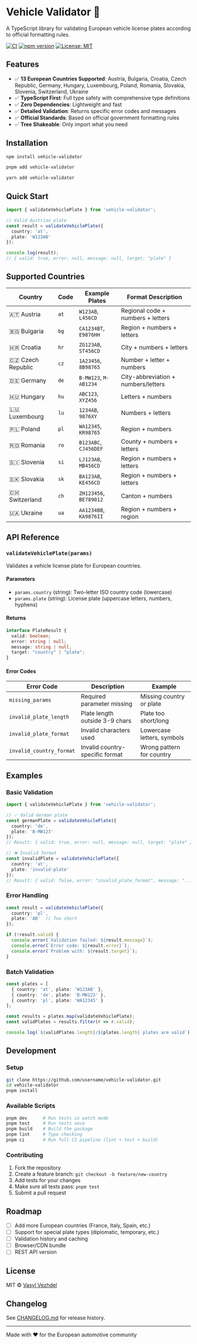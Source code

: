 # Vehicle Validator 🚗

A TypeScript library for validating European vehicle license plates according to official formatting rules.

[![CI](https://github.com/username/vehicle-validator/workflows/CI/badge.svg)](https://github.com/username/vehicle-validator/actions)
[![npm version](https://badge.fury.io/js/vehicle-validator.svg)](https://badge.fury.io/js/vehicle-validator)
[![License: MIT](https://img.shields.io/badge/License-MIT-yellow.svg)](https://opensource.org/licenses/MIT)

## Features

- ✅ **13 European Countries Supported**: Austria, Bulgaria, Croatia, Czech Republic, Germany, Hungary, Luxembourg, Poland, Romania, Slovakia, Slovenia, Switzerland, Ukraine
- ✅ **TypeScript First**: Full type safety with comprehensive type definitions
- ✅ **Zero Dependencies**: Lightweight and fast
- ✅ **Detailed Validation**: Returns specific error codes and messages
- ✅ **Official Standards**: Based on official government formatting rules
- ✅ **Tree Shakeable**: Only import what you need

## Installation

```bash
npm install vehicle-validator
```

```bash
pnpm add vehicle-validator
```

```bash
yarn add vehicle-validator
```

## Quick Start

```typescript
import { validateVehiclePlate } from 'vehicle-validator';

// Valid Austrian plate
const result = validateVehiclePlate({
  country: 'at',
  plate: 'W123AB'
});

console.log(result);
// { valid: true, error: null, message: null, target: "plate" }
```

## Supported Countries

| Country | Code | Example Plates | Format Description |
|---------|------|----------------|-------------------|
| 🇦🇹 Austria | `at` | `W123AB`, `L456CD` | Regional code + numbers + letters |
| 🇧🇬 Bulgaria | `bg` | `CA1234BT`, `E9876HH` | Region + numbers + letters |
| 🇭🇷 Croatia | `hr` | `ZG123AB`, `ST456CD` | City + numbers + letters |
| 🇨🇿 Czech Republic | `cz` | `1A23456`, `8B98765` | Number + letter + numbers |
| 🇩🇪 Germany | `de` | `B-MW123`, `M-AB1234` | City-abbreviation + numbers/letters |
| 🇭🇺 Hungary | `hu` | `ABC123`, `XYZ456` | Letters + numbers |
| 🇱🇺 Luxembourg | `lu` | `1234AB`, `9876XY` | Numbers + letters |
| 🇵🇱 Poland | `pl` | `WA12345`, `KR98765` | Region + numbers |
| 🇷🇴 Romania | `ro` | `B123ABC`, `CJ456DEF` | County + numbers + letters |
| 🇸🇮 Slovenia | `si` | `LJ123AB`, `MB456CD` | Region + numbers + letters |
| 🇸🇰 Slovakia | `sk` | `BA123AB`, `KE456CD` | Region + numbers + letters |
| 🇨🇭 Switzerland | `ch` | `ZH123456`, `BE789012` | Canton + numbers |
| 🇺🇦 Ukraine | `ua` | `AA1234BB`, `KA9876II` | Region + numbers + region |

## API Reference

### `validateVehiclePlate(params)`

Validates a vehicle license plate for European countries.

#### Parameters

- `params.country` (string): Two-letter ISO country code (lowercase)
- `params.plate` (string): License plate (uppercase letters, numbers, hyphens)

#### Returns

```typescript
interface PlateResult {
  valid: boolean;
  error: string | null;
  message: string | null;
  target: "country" | "plate";
}
```

#### Error Codes

| Error Code | Description | Example |
|------------|-------------|---------|
| `missing_params` | Required parameter missing | Missing country or plate |
| `invalid_plate_length` | Plate length outside 3-9 chars | Plate too short/long |
| `invalid_plate_format` | Invalid characters used | Lowercase letters, symbols |
| `invalid_country_format` | Invalid country-specific format | Wrong pattern for country |

## Examples

### Basic Validation

```typescript
import { validateVehiclePlate } from 'vehicle-validator';

// ✅ Valid German plate
const germanPlate = validateVehiclePlate({
  country: 'de',
  plate: 'B-MW123'
});
// Result: { valid: true, error: null, message: null, target: "plate" }

// ❌ Invalid format
const invalidPlate = validateVehiclePlate({
  country: 'at',
  plate: 'invalid-plate'
});
// Result: { valid: false, error: "invalid_plate_format", message: "...", target: "plate" }
```

### Error Handling

```typescript
const result = validateVehiclePlate({
  country: 'pl',
  plate: 'AB'  // Too short
});

if (!result.valid) {
  console.error(`Validation failed: ${result.message}`);
  console.error(`Error code: ${result.error}`);
  console.error(`Problem with: ${result.target}`);
}
```

### Batch Validation

```typescript
const plates = [
  { country: 'at', plate: 'W123AB' },
  { country: 'de', plate: 'B-MW123' },
  { country: 'pl', plate: 'WA12345' }
];

const results = plates.map(validateVehiclePlate);
const validPlates = results.filter(r => r.valid);

console.log(`${validPlates.length}/${plates.length} plates are valid`);
```

## Development

### Setup

```bash
git clone https://github.com/username/vehicle-validator.git
cd vehicle-validator
pnpm install
```

### Available Scripts

```bash
pnpm dev      # Run tests in watch mode
pnpm test     # Run tests once
pnpm build    # Build the package
pnpm lint     # Type checking
pnpm ci       # Run full CI pipeline (lint + test + build)
```

### Contributing

1. Fork the repository
2. Create a feature branch: `git checkout -b feature/new-country`
3. Add tests for your changes
4. Make sure all tests pass: `pnpm test`
5. Submit a pull request

## Roadmap

- [ ] Add more European countries (France, Italy, Spain, etc.)
- [ ] Support for special plate types (diplomatic, temporary, etc.)
- [ ] Validation history and caching
- [ ] Browser/CDN bundle
- [ ] REST API version

## License

MIT © [Vasyl Vezhdel](https://github.com/username)

## Changelog

See [CHANGELOG.md](./CHANGELOG.md) for release history.

---

Made with ❤️ for the European automotive community